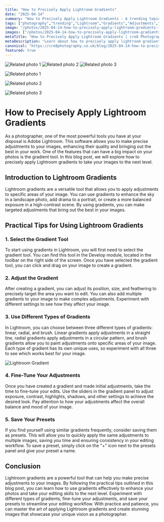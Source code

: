 ```yaml
---
title: "How to Precisely Apply Lightroom Gradients"
date: "2025-04-14"
summary: "How to Precisely Apply Lightroom Gradients - A trending topic in photography."
tags: ["photography","trending","Lightroom","Gradients","Adjustments","Tool","Presets","Editing","Images","Photographer","Software","Techniques"]
image: "/photos/2025-04-14-how-to-precisely-apply-lightroom-gradients-1.jpg"
images: ["/photos/2025-04-14-how-to-precisely-apply-lightroom-gradients-1.jpg","/photos/2025-04-14-how-to-precisely-apply-lightroom-gradients-2.jpg","/photos/2025-04-14-how-to-precisely-apply-lightroom-gradients-3.jpg"]
metaTitle: "How to Precisely Apply Lightroom Gradients | cre8 Photography"
metaDescription: "Learn about how to precisely apply lightroom gradients in photography with practical tips and insights."
canonical: "https://cre8photography.co.uk/blog/2025-04-14-how-to-precisely-apply-lightroom-gradients"
featured: true
---
```


<!-- Gallery as HTML -->

<div class="grid grid-cols-1 sm:grid-cols-2 md:grid-cols-3 gap-4">
  <img src="/photos/2025-04-14-how-to-precisely-apply-lightroom-gradients-1.jpg" alt="Related photo 1" class="w-full rounded-lg" />
<img src="/photos/2025-04-14-how-to-precisely-apply-lightroom-gradients-2.jpg" alt="Related photo 2" class="w-full rounded-lg" />
<img src="/photos/2025-04-14-how-to-precisely-apply-lightroom-gradients-3.jpg" alt="Related photo 3" class="w-full rounded-lg" />
</div>


<!-- Gallery as Markdown -->
![Related photo 1](/photos/2025-04-14-how-to-precisely-apply-lightroom-gradients-1.jpg)


![Related photo 2](/photos/2025-04-14-how-to-precisely-apply-lightroom-gradients-2.jpg)


![Related photo 3](/photos/2025-04-14-how-to-precisely-apply-lightroom-gradients-3.jpg)



# How to Precisely Apply Lightroom Gradients

As a photographer, one of the most powerful tools you have at your disposal is Adobe Lightroom. This software allows you to make precise adjustments to your images, enhancing their quality and bringing out the best in your work. One of the features that can have a big impact on your photos is the gradient tool. In this blog post, we will explore how to precisely apply Lightroom gradients to take your images to the next level.

## Introduction to Lightroom Gradients

Lightroom gradients are a versatile tool that allows you to apply adjustments to specific areas of your image. You can use gradients to enhance the sky in a landscape photo, add drama to a portrait, or create a more balanced exposure in a high-contrast scene. By using gradients, you can make targeted adjustments that bring out the best in your images.

## Practical Tips for Using Lightroom Gradients

### 1. Select the Gradient Tool

To start using gradients in Lightroom, you will first need to select the gradient tool. You can find this tool in the Develop module, located in the toolbar on the right side of the screen. Once you have selected the gradient tool, you can click and drag on your image to create a gradient.

### 2. Adjust the Gradient

After creating a gradient, you can adjust its position, size, and feathering to precisely target the area you want to edit. You can also add multiple gradients to your image to make complex adjustments. Experiment with different settings to see how they affect your image.

### 3. Use Different Types of Gradients

In Lightroom, you can choose between three different types of gradients: linear, radial, and brush. Linear gradients apply adjustments in a straight line, radial gradients apply adjustments in a circular pattern, and brush gradients allow you to paint adjustments onto specific areas of your image. Each type of gradient has its own unique uses, so experiment with all three to see which works best for your image.

![Lightroom Gradient](/path/to/image)

### 4. Fine-Tune Your Adjustments

Once you have created a gradient and made initial adjustments, take the time to fine-tune your edits. Use the sliders in the gradient panel to adjust exposure, contrast, highlights, shadows, and other settings to achieve the desired look. Pay attention to how your adjustments affect the overall balance and mood of your image.

### 5. Save Your Presets

If you find yourself using similar gradients frequently, consider saving them as presets. This will allow you to quickly apply the same adjustments to multiple images, saving you time and ensuring consistency in your editing workflow. To save a preset, simply click on the "+" icon next to the presets panel and give your preset a name.

## Conclusion

Lightroom gradients are a powerful tool that can help you make precise adjustments to your images. By following the practical tips outlined in this blog post, you can learn how to use gradients effectively to enhance your photos and take your editing skills to the next level. Experiment with different types of gradients, fine-tune your adjustments, and save your presets to streamline your editing workflow. With practice and patience, you can master the art of applying Lightroom gradients and create stunning images that showcase your unique vision as a photographer.

